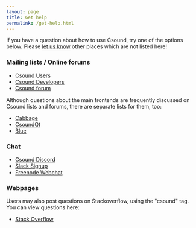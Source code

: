```yaml
---
layout: page
title: Get help
permalink: /get-help.html
---
```


If you have a question about how to use Csound, try one of the options below. Please [let us know](website-team.html) other places which are not listed here!


### Mailing lists / Online forums

* [Csound Users](https://listserv.heanet.ie/cgi-bin/wa?A0=CSOUND)
* [Csound Developers](https://listserv.heanet.ie/cgi-bin/wa?A0=CSOUND-DEV) 
* [Csound forum](http://forum.csound.com)

Although questions about the main frontends are frequently discussed on Csound lists and forums, there are separate lists for them, too:  
* [Cabbage](http://forum.cabbageaudio.com)
* [CsoundQt](https://lists.sourceforge.net/lists/listinfo/qutecsound-users)
* [Blue](https://lists.sourceforge.net/lists/listinfo/bluemusic-users)


### Chat

* [Csound Discord](https://discord.gg/kp92qyHkjq)
* [Slack Signup](https://csound-slack.herokuapp.com/)
* [Freenode Webchat](http://webchat.freenode.net/?channels=#csound)


### Webpages

Users may also post questions on Stackoverflow, using the "csound" tag.  You can view questions here:

* [Stack Overflow](http://stackoverflow.com/questions/tagged/csound)

